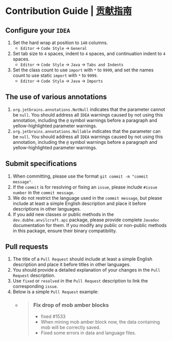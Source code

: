 # Contribution Guide | [贡献指南](./CONTRIBUTING.cn.md)

## Configure your `IDEA`

1. Set the hard wrap at position to `140` columns.
    * `Editor` -> `Code Style` -> `General`
2. Set tab size to `4` spaces, indent to `4` spaces, and continuation indent to `4` spaces.
    * `Editor` -> `Code Style` -> `Java` -> `Tabs and Indents`
3. Set the class count to use `import` with `*` to `9999`, and set the names count to use static `import` with `*` to `9999`.
    * `Editor` -> `Code Style` -> `Java` -> `Imports`

## The use of various annotations

1. `org.jetbrains.annotations.NotNull` indicates that the parameter cannot be `null`. You should address all `IDEA` warnings caused by not
    using this annotation, including the `@` symbol warnings before a paragraph and yellow-highlighted parameter warnings.
2. `org.jetbrains.annotations.Nullable` indicates that the parameter can be `null`. You should address all `IDEA` warnings caused by not
    using this annotation, including the `@` symbol warnings before a paragraph and yellow-highlighted parameter warnings.

## Submit specifications

1. When committing, please use the format `git commit -m "commit message"`.
2. If the `commit` is for resolving or fixing an `issue`, please include `#issue number` in the `commit message`.
3. We do not restrict the language used in the `commit message`, but please include at least a simple English description and place it
    before descriptions in other languages.
4. If you add new classes or public methods in the `dev.dubhe.anvilcraft.api` package, please provide complete `Javadoc` documentation for
    them. If you modify any public or non-public methods in this package, ensure their binary compatibility.

## Pull requests

1. The title of a `Pull Request` should include at least a simple English description and place it before titles in other languages.
2. You should provide a detailed explanation of your changes in the `Pull Request` description.
3. Use `fixed` or `resolved` in the `Pull Request` description to link the corresponding `issue`.
4. Below is a simple `Pull Request` example:
    * > ### Fix drop of mob amber blocks
      > - fixed #1533
      > - When mining mob amber block now, the data containing mob will be correctly saved.
      > - Fixed some errors in data and language files.
